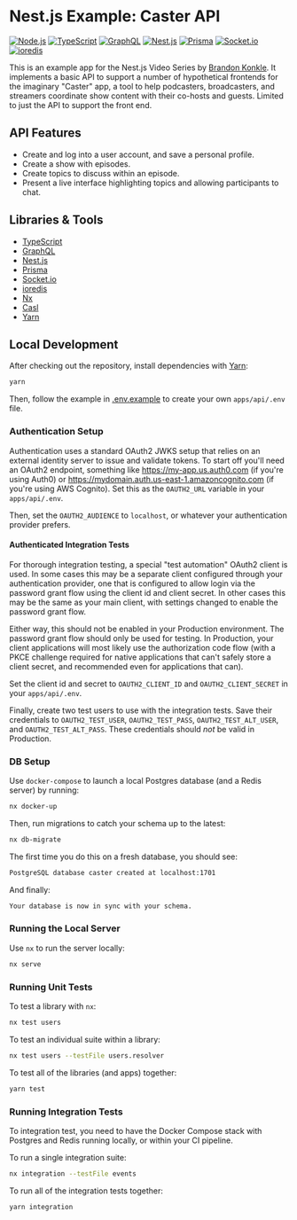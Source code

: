 # Nest.js Example: Caster API

[<img alt="Node.js" src="https://img.shields.io/badge/node-v14+-brightgreen?logo=node.js&style=flat" />](https://nodejs.org/en/)
[<img alt="TypeScript" src="https://img.shields.io/github/package-json/dependency-version/bkonkle/nestjs-example-caster-api/dev/typescript?logo=typescript&style=flat&color=3178c6" />](https://www.typescriptlang.org/)
[<img alt="GraphQL" src="https://img.shields.io/github/package-json/dependency-version/bkonkle/nestjs-example-caster-api/graphql?logo=graphql&style=flat&color=e10098" />](https://graphql.org/)
[<img alt="Nest.js" src="https://img.shields.io/github/package-json/dependency-version/bkonkle/nestjs-example-caster-api/@nestjs/core?logo=nestjs&style=flat&color=ea2845" />](https://nestjs.com/)
[<img alt="Prisma" src="https://img.shields.io/github/package-json/dependency-version/bkonkle/nestjs-example-caster-api/@prisma/client?logo=prisma&style=flat&color=38a169" />](https://www.prisma.io/)
[<img alt="Socket.io" src="https://img.shields.io/github/package-json/dependency-version/bkonkle/nestjs-example-caster-api/socket.io?logo=socket.io&style=flat&color=25c2a0" />]()
[<img alt="ioredis" src="https://img.shields.io/github/package-json/dependency-version/bkonkle/nestjs-example-caster-api/ioredis?logo=redis&style=flat&color=a51f17" />](https://github.com/luin/ioredis)

This is an example app for the Nest.js Video Series by [Brandon Konkle](https://github.com/bkonkle). It implements a basic API to support a number of hypothetical frontends for the imaginary "Caster" app, a tool to help podcasters, broadcasters, and streamers coordinate show content with their co-hosts and guests. Limited to just the API to support the front end.

## API Features

- Create and log into a user account, and save a personal profile.
- Create a show with episodes.
- Create topics to discuss within an episode.
- Present a live interface highlighting topics and allowing participants to chat.

## Libraries & Tools

- [TypeScript](https://www.typescriptlang.org/)
- [GraphQL](https://graphql.org/)
- [Nest.js](https://nestjs.com/)
- [Prisma](https://www.prisma.io/)
- [Socket.io](https://socket.io/)
- [ioredis](https://github.com/luin/ioredis)
- [Nx](https://nx.dev/)
- [Casl](https://casl.js.org/)
- [Yarn](https://yarnpkg.com/)

## Local Development

After checking out the repository, install dependencies with [Yarn](https://yarnpkg.com/):

```sh
yarn
```

Then, follow the example in [.env.example](apps/api/.env.example) to create your own `apps/api/.env` file.

### Authentication Setup

Authentication uses a standard OAuth2 JWKS setup that relies on an external identity server to issue and validate tokens. To start off you'll need an OAuth2 endpoint, something like https://my-app.us.auth0.com (if you're using Auth0) or https://mydomain.auth.us-east-1.amazoncognito.com (if you're using AWS Cognito). Set this as the `OAUTH2_URL` variable in your `apps/api/.env`.

Then, set the `OAUTH2_AUDIENCE` to `localhost`, or whatever your authentication provider prefers.

#### Authenticated Integration Tests

For thorough integration testing, a special "test automation" OAuth2 client is used. In some cases this may be a separate client configured through your authentication provider, one that is configured to allow login via the password grant flow using the client id and client secret. In other cases this may be the same as your main client, with settings changed to enable the password grant flow.

Either way, this should not be enabled in your Production environment. The password grant flow should only be used for testing. In Production, your client applications will most likely use the authorization code flow (with a PKCE challenge required for native applications that can't safely store a client secret, and recommended even for applications that can).

Set the client id and secret to `OAUTH2_CLIENT_ID` and `OAUTH2_CLIENT_SECRET` in your `apps/api/.env`.

Finally, create two test users to use with the integration tests. Save their credentials to `OAUTH2_TEST_USER`, `OAUTH2_TEST_PASS`, `OAUTH2_TEST_ALT_USER`, and `OAUTH2_TEST_ALT_PASS`. These credentials should _not_ be valid in Production.

### DB Setup

Use `docker-compose` to launch a local Postgres database (and a Redis server) by running:

```sh
nx docker-up
```

Then, run migrations to catch your schema up to the latest:

```sh
nx db-migrate
```

The first time you do this on a fresh database, you should see:

```sh
PostgreSQL database caster created at localhost:1701
```

And finally:

```sh
Your database is now in sync with your schema.
```

### Running the Local Server

Use `nx` to run the server locally:

```sh
nx serve
```

### Running Unit Tests

To test a library with `nx`:

```sh
nx test users
```

To test an individual suite within a library:

```sh
nx test users --testFile users.resolver
```

To test all of the libraries (and apps) together:

```sh
yarn test
```

### Running Integration Tests

To integration test, you need to have the Docker Compose stack with Postgres and Redis running locally, or within your CI pipeline.

To run a single integration suite:

```sh
nx integration --testFile events
```

To run all of the integration tests together:

```sh
yarn integration
```
